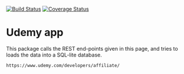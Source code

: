[![Build Status](https://travis-ci.org/PREM1980/udemy.svg?branch=master)](https://travis-ci.org/PREM1980/udemy)
[![Coverage Status](https://coveralls.io/repos/github/PREM1980/udemy/badge.svg?branch=master)](https://coveralls.io/github/PREM1980/udemy?branch=master)


# Udemy app

This package calls the REST end-points given in this page, and
tries to loads the data into a SQL-lite database. 

	https://www.udemy.com/developers/affiliate/